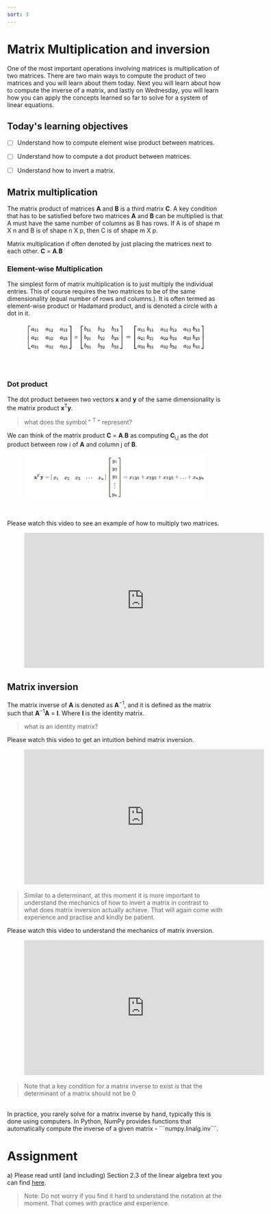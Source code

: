 ```yaml
---
sort: 3
---
```


# Matrix Multiplication and inversion
One of the most important operations involving matrices is multiplication of two
matrices.
There are two main ways to compute the product of two matrices and you will learn
 about them today. Next you will learn about how to compute the inverse of a matrix,
 and lastly on Wednesday, you will learn how you can apply the concepts learned so far to solve for a
 system of linear equations.


## Today's learning objectives
- [ ] Understand how to compute element wise product between matrices.
- [ ] Understand how to compute a dot product between matrices.
- [ ] Understand how to invert a matrix.


## Matrix multiplication
The matrix product of matrices **A** and **B** is a third matrix **C**.
A key condition that has to be satisfied before two matrices **A** and **B**
can be multiplied is that A must have the same number of columns as
B has rows. If A is of shape m X n and B is of shape n X p, then C is of shape
m X p.

Matrix multiplication if often denoted by just placing the matrices next to each
other. **C** = **A**.**B**


### Element-wise Multiplication
The simplest form of matrix multiplication is to just multiply the individual entries.
This of course requires the two matrices to be of the same dimensionality (equal number of rows
and columns.). It is often termed as element-wise product or Hadamard product,
and is denoted a circle with a dot in it.

<figure>
    <img src=".\assets\em.PNG" />
    <figcaption></figcaption>
</figure>
<br>

### Dot product
The dot product between two vectors **x** and **y** of the same dimensionality
is the matrix product **x**<sup>T</sup>**y**.

> what does the symbol " <sup>T</sup> " represent?

We can think of the matrix product **C** = **A**.**B** as
computing **C**<sub>i,j</sub> as the dot product between row i of **A** and
column j of **B**.

<figure>
    <img src=".\assets\dot.PNG" />
    <figcaption></figcaption>
</figure>
<br>


Please watch this video to see an example of how to multiply two matrices.
<!-- blank line -->
<figure class="video_container">
<iframe width="560" height="315" src="https://www.youtube.com/embed/x1z0hOyjapU?controls=0" title="YouTube video player" frameborder="0" allow="accelerometer; autoplay; clipboard-write; encrypted-media; gyroscope; picture-in-picture" allowfullscreen></iframe>
</figure>
<!-- blank line -->


## Matrix inversion

The matrix inverse of **A** is denoted as **A**<sup>−1</sup>, and it is defined as the matrix
such that **A**<sup>−1</sup>**A** = **I**. Where **I** is the identity matrix.

> what is an identity matrix?

Please watch this video to get an intuition behind matrix inversion.

<!-- blank line -->
<figure class="video_container">
<iframe width="560" height="315" src="https://www.youtube.com/embed/iUQR0enP7RQ?controls=0" title="YouTube video player" frameborder="0" allow="accelerometer; autoplay; clipboard-write; encrypted-media; gyroscope; picture-in-picture" allowfullscreen></iframe>
</figure>
<!-- blank line -->

> Similar to a determinant, at this moment it is more important to understand the
mechanics of how to invert a matrix in contrast to what does matrix inversion
actually achieve. That will again come with experience and practise and kindly be
patient.

Please watch this video to understand the mechanics of matrix inversion.
<!-- blank line -->
<figure class="video_container">
<iframe width="560" height="315" src="https://www.youtube.com/embed/01c12NaUQDw?controls=0" title="YouTube video player" frameborder="0" allow="accelerometer; autoplay; clipboard-write; encrypted-media; gyroscope; picture-in-picture" allowfullscreen></iframe>
</figure>
<!-- blank line -->

> Note that a key condition for a matrix inverse to exist is that the determinant of
a matrix should not be 0

<br>
In practice, you rarely solve for a matrix inverse by hand, typically this is
done using computers. In Python, NumPy provides functions that automatically
compute the inverse of a given matrix - ```numpy.linalg.inv```.

# Assignment

a) Please read until (and including) Section 2.3 of the linear algebra text you can find [here](https://www.deeplearningbook.org/contents/linear_algebra.html).

> Note: Do not worry if you find it hard to understand the notation at the moment. That comes with practice and experience.
